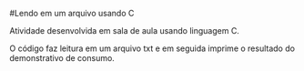 #Lendo em um arquivo usando C 

Atividade desenvolvida em sala de aula usando linguagem C.

O código faz leitura em um arquivo txt e em seguida imprime o resultado do demonstrativo de consumo.
